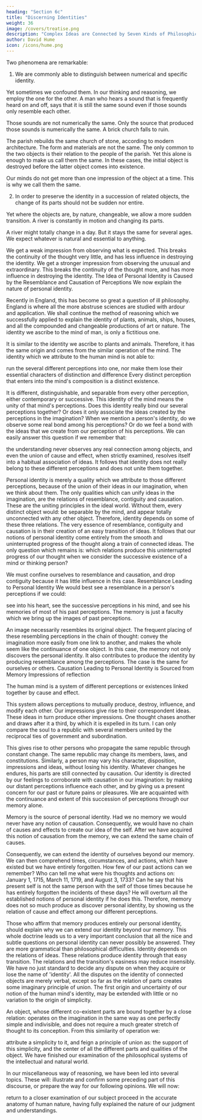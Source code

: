 ```yaml
---
heading: "Section 6c"
title: "Discerning Identities"
weight: 36
image: /covers/treatise.png
description: "Complex Ideas are Connected by Seven Kinds of Philosophical Relations"
author: David Hume
icon: /icons/hume.png
---
```




Two phenomena are remarkable:

1. We are commonly able to distinguish between numerical and specific identity.

Yet sometimes we confound them.
In our thinking and reasoning, we employ the one for the other.
A man who hears a sound that is frequently heard on and off, says that it is still the same sound even if those sounds only resemble each other.

Those sounds are not numerically the same.
Only the source that produced those sounds is numerically the same.
A brick church falls to ruin.

The parish rebuilds the same church of stone, according to modern architecture.
The form and materials are not the same.
The only common to the two objects is their relation to the people of the parish.
Yet this alone is enough to make us call them the same.
In these cases, the initial object is destroyed before the latter object comes into existence.

Our minds do not get more than one impression of the object at a time.
This is why we call them the same.

2. In order to preserve the identity in a succession of related objects, the change of its parts should not be sudden nor entire.

Yet where the objects are, by nature, changeable, we allow a more sudden transition.
A river is constantly in motion and changing its parts.

A river might totally change in a day.
But it stays the same for several ages.
We expect whatever is natural and essential to anything.

We get a weak impression from observing what is expected.
This breaks the continuity of the thought very little, and has less influence in destroying the identity.
We get a stronger impression from observing the unusual and extraordinary.
This breaks the continuity of the thought more, and has more influence in destroying the identity.
The Idea of Personal Identity is Caused by the Resemblance and Causation of Perceptions
We now explain the nature of personal identity.

Recently in England, this has become so great a question of ill philosophy.
England is where all the more abstruse sciences are studied with ardour and application.
We shall continue the method of reasoning which we successfully applied to explain the identity of plants, animals, ships, houses, and all the compounded and changeable productions of art or nature.
The identity we ascribe to the mind of man, is only a fictitious one.

It is similar to the identity we ascribe to plants and animals.
Therefore, it has the same origin and comes from the similar operation of the mind.
The identity which we attribute to the human mind is not able to:

run the several different perceptions into one, nor
make them lose their essential characters of distinction and difference
Every distinct perception that enters into the mind's composition is a distinct existence.

It is different, distinguishable, and separable from every other perception, either contemporary or successive.
This identity of the mind means the unity of that mind's perceptions.
Does this identity really bind our several perceptions together?
Or does it only associate the ideas created by the perceptions in the imagination?
When we mention a person's identity, do we observe some real bond among his perceptions?
Or do we feel a bond with the ideas that we create from our perception of his perceptions.
We can easily answer this question if we remember that:

the understanding never observes any real connection among objects, and
even the union of cause and effect, when strictly examined, resolves itself into a habitual association of ideas.
It follows that identity does not really belong to these different perceptions and does not unite them together.

Personal identity is merely a quality which we attribute to those different perceptions, because of the union of their ideas in our imagination, when we think about them.
The only qualities which can unify ideas in the imagination, are the relations of resemblance, contiguity and causation.
These are the uniting principles in the ideal world.
Without them, every distinct object would:
be separable by the mind, and
appear totally unconnected with any other object.
Therefore, identity depends on some of these three relations.
The very essence of resemblance, contiguity and causation is in their creation of an easy transition of ideas.
It follows that our notions of personal identity come entirely from the smooth and uninterrupted progress of the thought along a train of connected ideas.
The only question which remains is: which relations produce this uninterrupted progress of our thought when we consider the successive existence of a mind or thinking person?

We must confine ourselves to resemblance and causation, and drop contiguity because it has little influence in this case.
Resemblance Leading to Personal Identity
We would best see a resemblance in a person's perceptions if we could:

see into his heart,
see the successive perceptions in his mind, and
see his memories of most of his past perceptions.
The memory is just a faculty which we bring up the images of past perceptions.

An image necessarily resembles its original object.
The frequent placing of these resembling perceptions in the chain of thought:
convey the imagination more easily from one link to another, and
makes the whole seem like the continuance of one object.
In this case, the memory not only discovers the personal identity.
It also contributes to produce the identity by producing resemblance among the perceptions.
The case is the same for ourselves or others.
Causation Leading to Personal Identity is Sourced from Memory
Impressions of reflection

The human mind is a system of different perceptions or existences linked together by cause and effect.

This system allows perceptions to mutually produce, destroy, influence, and modify each other.
Our impressions give rise to their correspondent ideas.
These ideas in turn produce other impressions.
One thought chases another and draws after it a third, by which it is expelled in its turn.
I can only compare the soul to a republic with several members united by the reciprocal ties of government and subordination.

This gives rise to other persons who propagate the same republic through constant change.
The same republic may change its members, laws, and constitutions.
Similarly, a person may vary his character, disposition, impressions and ideas, without losing his identity.
Whatever changes he endures, his parts are still connected by causation.
Our identity is directed by our feelings to corroborate with causation in our imagination:
by making our distant perceptions influence each other, and
by giving us a present concern for our past or future pains or pleasures.
We are acquainted with the continuance and extent of this succession of perceptions through our memory alone.

Memory is the source of personal identity.
Had we no memory we would never have any notion of causation.
Consequently, we would have no chain of causes and effects to create our idea of the self.
After we have acquired this notion of causation from the memory, we can extend the same chain of causes.

Consequently, we can extend the identity of ourselves beyond our memory.
We can then comprehend times, circumstances, and actions, which have existed but we have entirely forgotten.
How few of our past actions can we remember?
Who can tell me what were his thoughts and actions on:
January 1, 1715,
March 11, 1719, and
August 3, 1733?
Can he say that his present self is not the same person with the self of those times because he has entirely forgotten the incidents of these days?
He will overturn all the established notions of personal identity if he does this.
Therefore, memory does not so much produce as discover personal identity, by showing us the relation of cause and effect among our different perceptions.

Those who affirm that memory produces entirely our personal identity, should explain why we can extend our identity beyond our memory.
This whole doctrine leads us to a very important conclusion that all the nice and subtle questions on personal identity can never possibly be answered.
They are more grammatical than philosophical difficulties.
Identity depends on the relations of ideas.
These relations produce identity through that easy transition.
The relations and the transition's easiness may reduce insensibly.
We have no just standard to decide any dispute on when they acquire or lose the name of 'identity'.
All the disputes on the identity of connected objects are merely verbal, except so far as the relation of parts creates some imaginary principle of union.
The first origin and uncertainty of our notion of the human mind's identity, may be extended with little or no variation to the origin of simplicity.

An object, whose different co-existent parts are bound together by a close relation:
operates on the imagination in the same way as one perfectly simple and indivisible, and
does not require a much greater stretch of thought to its conception.
From this similarity of operation we:

attribute a simplicity to it, and
feign a principle of union as:
the support of this simplicity, and
the center of all the different parts and qualities of the object.
We have finished our examination of the philosophical systems of the intellectual and natural world.

In our miscellaneous way of reasoning, we have been led into several topics.
These will:
illustrate and confirm some preceding part of this discourse, or
prepare the way for our following opinions.
We will now:

return to a closer examination of our subject
proceed in the accurate anatomy of human nature, having fully explained the nature of our judgment and understandings.